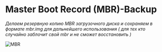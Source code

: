 # Master Boot Record (MBR)-Backup

*Делаем резервную копию MBR загрузочного диска и сохраняем в формате mbr.img для дальнейшего использования ( для тех кто случайно заблочит свой mbr и не сможет восстановить )*

![MBR](https://a.radikal.ru/a15/2001/c9/c788062724d1.png)
